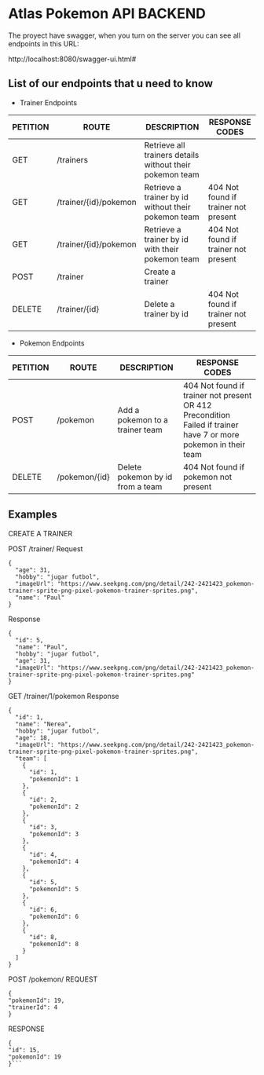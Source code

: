 
# Atlas Pokemon API BACKEND

The proyect have swagger, when you turn on the server you can see all endpoints in this URL:

http://localhost:8080/swagger-ui.html#

## List of our endpoints that u need to know 

- Trainer Endpoints

| PETITION | ROUTE | DESCRIPTION | RESPONSE CODES  
| ------------- | ------------- | ------------- | ------------- |
|GET | /trainers | Retrieve all trainers details without their pokemon team | 
|GET | /trainer/{id}/pokemon | Retrieve a trainer by id without their pokemon team | 404 Not found if trainer not present
|GET | /trainer/{id}/pokemon | Retrieve a trainer by id with their pokemon team | 404 Not found if trainer not present
|POST | /trainer | Create a trainer | 
|DELETE | /trainer/{id}  | Delete a trainer by id | 404 Not found if trainer not present

- Pokemon Endpoints

| PETITION | ROUTE | DESCRIPTION | RESPONSE CODES
| ------------- | ------------- | ------------- | ------------- |
|POST | /pokemon | Add a pokemon to a trainer team | 404 Not found if trainer not present OR 412 Precondition Failed if trainer have 7 or more pokemon in their team
|DELETE | /pokemon/{id} | Delete pokemon by id from a team | 404 Not found if pokemon not present


## Examples

CREATE A TRAINER

POST /trainer/
Request 
```
{
  "age": 31,
  "hobby": "jugar futbol",
  "imageUrl": "https://www.seekpng.com/png/detail/242-2421423_pokemon-trainer-sprite-png-pixel-pokemon-trainer-sprites.png",
  "name": "Paul"
}
```
Response
```
{
  "id": 5,
  "name": "Paul",
  "hobby": "jugar futbol",
  "age": 31,
  "imageUrl": "https://www.seekpng.com/png/detail/242-2421423_pokemon-trainer-sprite-png-pixel-pokemon-trainer-sprites.png"
}
```

GET /trainer/1/pokemon
Response
```
{
  "id": 1,
  "name": "Nerea",
  "hobby": "jugar futbol",
  "age": 18,
  "imageUrl": "https://www.seekpng.com/png/detail/242-2421423_pokemon-trainer-sprite-png-pixel-pokemon-trainer-sprites.png",
  "team": [
    {
      "id": 1,
      "pokemonId": 1
    },
    {
      "id": 2,
      "pokemonId": 2
    },
    {
      "id": 3,
      "pokemonId": 3
    },
    {
      "id": 4,
      "pokemonId": 4
    },
    {
      "id": 5,
      "pokemonId": 5
    },
    {
      "id": 6,
      "pokemonId": 6
    },
    {
      "id": 8,
      "pokemonId": 8
    }
  ]
}
```

POST /pokemon/
REQUEST
```
{
"pokemonId": 19,
"trainerId": 4
}
```
RESPONSE
```
{
"id": 15,
"pokemonId": 19
}```
